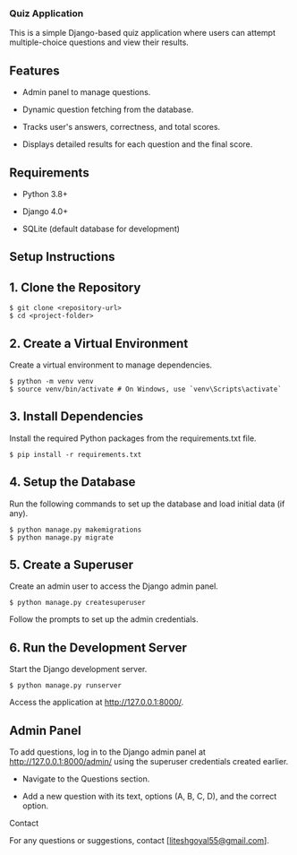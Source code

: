 ### Quiz Application

This is a simple Django-based quiz application where users can attempt multiple-choice questions and view their results.

## Features

- Admin panel to manage questions.

- Dynamic question fetching from the database.

- Tracks user's answers, correctness, and total scores.

- Displays detailed results for each question and the final score.

## Requirements

- Python 3.8+

- Django 4.0+

- SQLite (default database for development)

## Setup Instructions

## 1. Clone the Repository
```
$ git clone <repository-url>
$ cd <project-folder>
```
## 2. Create a Virtual Environment

Create a virtual environment to manage dependencies.
```
$ python -m venv venv
$ source venv/bin/activate # On Windows, use `venv\Scripts\activate`
```
## 3. Install Dependencies

Install the required Python packages from the requirements.txt file.
```
$ pip install -r requirements.txt
```
## 4. Setup the Database

Run the following commands to set up the database and load initial data (if any).
```
$ python manage.py makemigrations
$ python manage.py migrate
```
## 5. Create a Superuser

Create an admin user to access the Django admin panel.
```
$ python manage.py createsuperuser
```
Follow the prompts to set up the admin credentials.

## 6. Run the Development Server

Start the Django development server.
```
$ python manage.py runserver
```
Access the application at http://127.0.0.1:8000/.

## Admin Panel

To add questions, log in to the Django admin panel at http://127.0.0.1:8000/admin/ using the superuser credentials created earlier.

- Navigate to the Questions section.

- Add a new question with its text, options (A, B, C, D), and the correct option.

Contact

For any questions or suggestions, contact [liteshgoyal55@gmail.com].